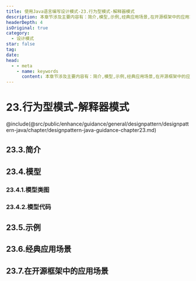 ```yaml
---
title: 使用Java语言编写设计模式-23.行为型模式-解释器模式
description: 本章节涉及主要内容有：简介,模型,示例,经典应用场景,在开源框架中的应用场景,具体每个小节中包含的内容可使通过下面的章节内容大纲进行查看,所有代码均经过严格测试，可直接复制运行即可。
headerDepth: 4
isOriginal: true
category:
  - 设计模式
star: false
tag:
date: 
head:
  - - meta
    - name: keywords
      content: 本章节涉及主要内容有：简介,模型,示例,经典应用场景,在开源框架中的应用场景,具体每个小节中包含的内容可使通过下面的章节内容大纲进行查看,所有代码均经过严格测试，可直接复制运行即可。
---
```


# 23.行为型模式-解释器模式
@include(@src/public/enhance/guidance/general/designpattern/designpattern-java/chapter/designpattern-java-guidance-chapter23.md)
## 23.3.简介
## 23.4.模型
### 23.4.1.模型类图
### 23.4.2.模型代码
## 23.5.示例
## 23.6.经典应用场景
## 23.7.在开源框架中的应用场景

<ScrollIntoPageView/>
<HideSideBar/>
